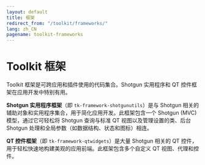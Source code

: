 ```yaml
---
layout: default
title: 框架
redirect_from: "/toolkit/frameworks/"
lang: zh_CN
pagename: toolkit-frameworks
---
```


# Toolkit 框架

Toolkit 框架是可跨应用和插件使用的代码集合。Shotgun 实用程序和 QT 控件框架在应用开发中特别有用。

**Shotgun 实用程序框架**（即 `tk-framework-shotgunutils`）是与 Shotgun 相关的辅助对象和实用程序集合，用于简化应用开发。此框架包含一个 Shotgun (MVC) 模型，通过它可轻松将 Shotgun 查询与标准 QT 视图以及管理设置的类、后台 Shotgun 处理和全局参数（如数据结构、状态和图标）相连。

**QT 控件框架**（即 `tk-framework-qtwidgets`）是大量 Shotgun 相关的 QT 控件，用于轻松快速地构建美观的应用前端。此框架包含多个自定义 QT 视图、代理和控件。


